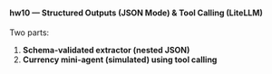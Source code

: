 #### hw10 — Structured Outputs (JSON Mode) & Tool Calling (LiteLLM)

Two parts:
1) **Schema-validated extractor (nested JSON)**
2) **Currency mini-agent (simulated) using tool calling**
